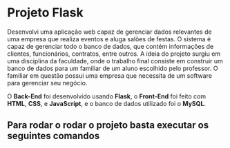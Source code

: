 # Projeto Flask

Desenvolvi uma aplicação web capaz de gerenciar dados relevantes de uma empresa que realiza eventos e aluga salões de festas. O sistema é capaz de gerenciar todo o banco de dados, que contém informações de clientes, funcionários, contratos, entre outros. A ideia do projeto surgiu em uma disciplina da faculdade, onde o trabalho final consiste em construir um banco de dados para um familiar de um aluno escolhido pelo professor. O familiar em questão possui uma empresa que necessita de um software para gerenciar seu negócio.

O **Back-End** foi desenvolvido usando **Flask**, o **Front-End** foi feito com **HTML**, **CSS**, e **JavaScript**, e o banco de dados utilizado foi o **MySQL**.

## Para rodar o rodar o projeto basta executar os seguintes comandos

